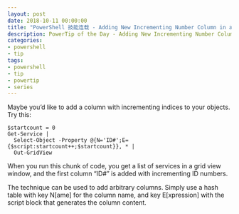 ```yaml
---
layout: post
date: 2018-10-11 00:00:00
title: "PowerShell 技能连载 - Adding New Incrementing Number Column in a Grid View Window"
description: PowerTip of the Day - Adding New Incrementing Number Column in a Grid View Window
categories:
- powershell
- tip
tags:
- powershell
- tip
- powertip
- series
---
```

Maybe you’d like to add a column with incrementing indices to your objects. Try this:

    $startcount = 0
    Get-Service |
      Select-Object -Property @{N='ID#';E={$script:startcount++;$startcount}}, * |
      Out-GridView
    

When you run this chunk of code, you get a list of services in a grid view window, and the first column “ID#” is added with incrementing ID numbers.

The technique can be used to add arbitrary columns. Simply use a hash table with key N[ame] for the column name, and key E[xpression] with the script block that generates the column content.

<!--本文国际来源：[Adding New Incrementing Number Column in a Grid View Window](http://community.idera.com/powershell/powertips/b/tips/posts/adding-new-incrementing-number-column-in-a-grid-view-window)-->
